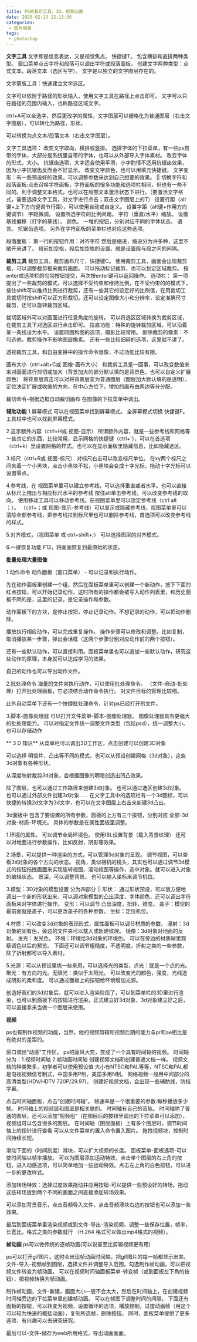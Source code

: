 ```yaml
---
title: PS的其它工具，3D，视频动画
date: 2020-02-13 12:15:56
categories:
 - 图片编辑 
tags:
 - photoshop
---
```

**文字工具**<!--more-->
文字即是信息表达，又是视觉焦点。
快捷键T。
包含横排和直排两种类型。
窗口菜单点击字符和段落可以调出字符或段落面板。
创建文字两种类型：点式文本，段落文本（选区写字）。
文字是以独立的文字图层存在的。

文字蒙版工具：快速建立文字选区。

文字可以依附于路径的形状输入，使用文字工具在路径上点击即可。
文字可以只在路径的范围内输入，也称路径区域文字。

ctrl+A可以全选字，然后更改字的属性，文字图层可以栅格化为普通图层（右击文字图层），可以转化为路径，形状。

可以转换为点文本/段落文本（右击文字图层）。

文字工具选项：
改变文字取向，横排或竖排。
选择字体的下拉菜单，有一些ps自带的字体，大部分是系统里自带的字体，也可以从外部导入字体素材。
改变字体的形式，大小。
抗锯齿选项，大字适合使用平滑，小字酌情不适用抗锯齿效果，因为小字抗锯齿反而会不好显示。
改变文字颜色，也可以用填充快捷键。
文字变形：有一些预设好的效果，可以调整参数来达到自己想要的效果。
||
切换字符和段落面板:点击召唤字符面板，字符面板的很多功能和选项栏相同，但也有一些不同的。利于调整文本格式，也可以在局部文本激活状态下进行。（要激活文字格式，需要选择文字工具，对文字进行点击；双击文字图层上的T）
设置行距（alt键+上下方向键调节行距），可以使用自动或自定义。
设置字距（alt键+作用方向键调节）
字距微调。
设置所选字符的比例间距。
字符（垂直/水平）缩放。
设置基线偏移（打字的基线）。
颜色。
一堆的按钮，分别对应不同的字体状态。
语言。
抗锯齿选项。
另外在字符面板的菜单栏也对应这些选项。

段落面板：
第一行的按钮作用：对齐字符
然后是缩进，缩进分为许多种，这里不敞开来讲了。
段前加空格，段后加空格的设置，就是设置段与段之间的间隔。

**裁剪工具**
裁剪工具，裁剪画布尺寸，快捷键C。
使用裁剪工具，画面会出现裁剪框，可以调整裁剪框来裁剪画面。
可以拖动标记裁剪，也可以划定区域裁剪。
按enter或选项栏的勾勾按钮提交，再次按enter键可以返回操作。
选项栏：
第一项提出了一些裁剪的模式，可以选择不受约束和维持比例，在不受约束的的模式下，按住shift可以维持比例进行裁剪，还有一些其它的设定好的比例值，在用裁切工具裁切时按shift可以正方形裁切。还可以设定图像大小和分辨率，设定准确尺寸裁剪，还可以旋转裁剪区域。

裁切区域外可以对画面进行任意角度的旋转。
可以将选区区域转换为裁剪区域，在裁剪工具下对选区进行点击即可。
拉直功能：特殊的旋转裁剪区域，可以沿着某一条线设为水平。
设置网图构图的选项，摄影比较常用。
删除裁剪的像素：不勾选他，裁剪操作不影响图层像素。
还有一些比较细碎的选项，这里就不讲了。

透视裁剪工具，和自由变换中的操作命令很像，不过功能比较有限。

画布大小（ctrl+alt+C或 图像-画布大小）
和裁剪工具是一回事，可以改变数值来来对画面进行剪切或加大（背景加大的部分默认填的是背景色，也可以自定义扩展颜色）
将背景层双击可以对将背景层变为普通图层（图层加大默认填的是透明）。
定位决定扩展或收缩的方向，在中心方位下，增加的画布由两边等分分配。

裁切命令-根据边框自动裁切画布
在图像的下拉菜单中调出。

**辅助功能**
1.屏幕模式
可以在视图菜单找到屏幕模式。
全屏幕模式切换 快捷键F。
工具栏中也可以找到屏幕模式。

2.显示额外内容（ctrl+H或 视图-显示）
所谓额外内容，就是一些参考线和网格等一些其它的东西，比较常用，显示网格的快捷键（ctrl+'），可以在首选项（ctrl+k）里设置网格的样式。也可以在显示面板里隐藏信息，比如隐藏选区。

3.标尺（ctrl+R或 视图-标尺）
对标尺右击可以改变标尺单位。
在xy两个标尺之间夹着一个小黑块，点击小黑块不松，小黑块会变成十字光标，拖动十字光标可以设置零点。

4.参考线，在 视图菜单里可以建立参考线，可以选择垂直或者水平。也可以直接从标尺上拽出与相应标尺水平的参考线
按住alt单击参考线，可以改变参考线的取向。
使用移动工具可以移动参考线。在视图菜单里可以锁定参考线（ctrl alt ；）。
（ctrl+；或 视图-显示-参考线）可以显示或隐藏参考线，视图菜单里可以清除全部参考线，把参考线拉到标尺里也可以删除参考线，首选项可以改变参考线的样式。

5.对齐模式，（视图菜单 或 ctrl+shift+;） 可以选择图层的对齐模式。

6.一键恢复功能 F12，将画面恢复到最原始的状态。

**批量处理大量图像**

1.动作命令
动作面板（窗口菜单） - 可以记录和执行动作。

先在动作面板里创建一个组，然后在面板菜单里可以创建一个新动作，按下下面的红点按钮，可以开始记录动作，这时所有的操作都会被写入动作列表里，和历史面板不同的是，这里的记录，是记录操作和参数。

动作面板下的方块，是停止按钮，停止记录动作。不想记录的动作，可以把动作删除。

播放执行相应动作，可以完成重复操作。
操作步骤可以修改和调整。比如复制，取消播放某一步骤，弹出会话框（这两个步骤分别对应动作前的两个按钮）。

还有一些默认动作，可以直接利用。面板菜单里也可以追加一些默认动作，研究这些动作的原理，本身就可以达成学习的效果。

自己的动作也可以导出动作文件。

2.批处理命令
海量的文件来执行动作，可以使用批处理命令。
（文件-自动-批处理）打开批处理面板，它必须结合动作命令执行。
对文件目标的管理比较细。

此外自动菜单下还有一个快捷批处理命令，针对ps已经打开的文件。

3.脚本-图像处理器
可以打开文件菜单-脚本-图像处理器。
图像处理器具有更强大的批处理能力。
可以对指定文件统一调整文件类型（包括psd），统一调整大小。也可以存储动作

** 3 D 知识**
从菜单栏可以调出3D工作区，点击创建可以创建3D对象

可以选择 明信片，凸出等不同的模式，也可以从预设创建网格（3d对象），这些3d对象有各种形状。

从深度映射裁剪3d对象，会根据图像的明暗创造出凹凸效果。

除了图层，也可以通过工作路径来创建3d对象。
也可以通过选区创建3d对象。
也可以通过外部文件创建3d对象......
在文字工具中的选项栏有一个3d图标，可以快捷的转换2d文字为3d文字，也可以在文字图层上右击来新建3d凸出。

3d面板中 包含了要设置的所有参数，面板的上方有三个按钮，分别对应 全部-3d对象-材质-环境光。
具体的参数是在属性面板里调整。

1.环境的属性。
可以调节全局环境色。
使用IBL设置背景（载入背景纹理）
还可以对地面进行参数操作，比如反射，阴影等效果。

2.场景，可以提供一种渲染的方式，可以管理3d对象的呈现。
调节视图，可以查看3d对象的各个方向的状态。
视角，类似相机的镜头，其实也可以通过调节3d模式的按钮拖拽画面来实现旋转视图、滚动视图等操作，选中对象。就可以进入对象的编辑状态。
景深，可以调整背景。
也可以输入坐标来调节机位。

3.模型：3D对象的模型设置
分为四部分
||
形状： 通过形状预设，可以很方便地调出一个新的形状出来，可以调对象模型的凸出深度，字体颜色，还可以调出字符面板来对字体进行操作。
变形：可以调节 凸出深度，扭转，锥度。
盖子：模型的最前面就是盖子，可以更改盖子的各种参数。
坐标：定位机位。

4.材质：可以改变3d对象的表现形式，属性面板可以调节材质的参数。
漫射：3d对象的固有色，旁边的文件夹可以载入或新建纹理。
镜像：3d对象对地面的反射。
发光：发光色。
环境：环境给3d对象的环境色。
可以在旁边的材质球里观察调色以后的预览。
下面还可以调节粗糙度，不透明度，折射之类的一些参数，除了折射都可以导入素材。

5.光源：可以从预设里挑一些来用，可以选择光的类型，点光：就是一个点的光。聚光：有方向的光。无限光：类似于太阳光。
可以改变光的颜色，强度，光线造成阴影的柔和度。
可以通过面板上的按钮给环境增加光源。

创造好我们的3d对象后，就可以进入渲染阶段了，可以到菜单栏的3D里进行渲染，也可以到面板下的按钮进行渲染，正式建立好3d对象，3d对象建立好之后，可以直接拿来当做一个图层来使用。

**视频**

ps也有制作视频的功能，当然，他的视频剪辑和视频后期的能力与pr和ae相比是有绝对的差距的。

窗口调出“动感”工作区。
ps的画风大变，变成了一个具有时间轴的视频。
时间轴分为：1.视频时间轴 2.帧动画时间轴
创建视频文档和创建普通文档一样。
视频文档的种类繁多，初学者可以使用预设值
大小有NTSC和PAL等等，NTSC和PAL都是电视视频信号制式，中国多用P制，美国多用N制。
网络视频一般用中间部分的高清类型(HDV/HDTV 720P/29.97)。
创建好视频文档，会出现一些辅助线，防挡字幕。

点击时间轴面板，点击“创建时间轴”。
帧速率是一个很重要的参数:每秒播放多少帧。
时间轴上的视频层和图层是相关联的。
时间轴有自己的音轨。
时间轴除了普通的图层，还可以添加“视频组”（在图层后的按钮里调出的下拉菜单可以添加），视频组可以包含很多的图层。
在时间轴（图层面板）上有多个图层时，调节时间轴上的指针进行查看
可以从文件菜单的置入命令置入图片。
拖拽视频块，控制时间持续长短。

滑动下面的（时间刻度）滑块，可以扩大视频的长度。
面板菜单-面板选项-可以使时间轴以帧率播放。
可以为图层添加运动特效，点击单个图层的右上角的按钮，进入动感选项，可以简单地加一些运动特效。点击左上角的白色按钮，可以进一步的更改样式。

添加转场特效：选择过度效果拖动并应用按钮-可以提供一些预设好的转场。拖动这些转场放到两个不同的画面之间直接添加转场效果。

可以添加背景音乐，点击音频导入文件，点击音频滑块右边的按钮也可以添加一些效果。

最后到面板菜单里渲染视频或到文件-导出-渲染视频，调整一些保存位置，帧率，长宽比，格式之类的参数就行 （H.264 格式可以做出mp4格式的视频）。

**帧动画**
ps可以做传统的逐帧动画(可以说甚至比剪辑视频更有用)

ps可以打开gif图片。这时会出现帧动画时间轴，把gif图片的每一帧都显示出来。
文件-导入-视频帧到图层，选择文件并调整导入范围，勾选制作帧动画，可以把视频文件转变为帧动画。
可以在视频时间轴面板菜单-转变帧（或到面板左下角的按钮），把视频转换为帧动画。

制作帧动画，文件-新建，画面大小一般不会太大，然后在时间轴上，在创建视频时间轴旁边的下拉菜单里创建帧动画。
可以在帧图下调整时间的间隔。
下面还有面板的按钮，可以转变为视频，设置循环的选项，播放控制，过度动画帧（用这个可以较为快速的概括动画），复制所选帧，删除按钮。
同时，面板菜单提供了更多选项，有兴趣可以去研究研究。

最后可以-文件-储存为web所用格式，导出动画画面。
